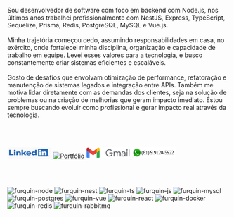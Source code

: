   <p text-align="center" >
              Sou desenvolvedor de software com foco em backend com Node.js, nos últimos anos trabalhei profissionalmente com NestJS, Express, TypeScript, Sequelize, Prisma, Redis, PostgreSQL, MySQL e Vue.js. 
              <br />
              <br />
              Minha trajetória começou cedo, assumindo responsabilidades em casa, no exército, onde fortalecei minha disciplina, organização e capacidade de trabalho em equipe. Levei esses valores para a tecnologia, e busco constantemente criar sistemas eficientes e escaláveis.
              <br />
              <br />
              Gosto de desafios que envolvam otimização de performance, refatoração e manutenção de sistemas legados e integração entre APIs. Também me motiva lidar diretamente com as demandas dos clientes, seja na solução de problemas ou na criação de melhorias que geram impacto imediato. Estou sempre buscando evoluir como profissional e gerar impacto real através da tecnologia.
              <br />
              <br />
  </p>
  <br>
  <br>
  
<div class="contatos">
  <a href="https://www.linkedin.com/in/laert-furquin/" target="_blank" rel="noopener noreferrer">
    <img height="25" width="100" src="./README/linkedin-logo.png" alt="LinkedIn">
  </a>
  <a href="https://furquin.github.io/laertFurquin/#/" target="_blank" rel="noopener noreferrer">
    <img height="25" width="100" src="./README/portfólio-logo.png" alt="Portfólio">
  </a>
  <a href="mailto:laert.ff@gmail.com" target="_blank" rel="noopener noreferrer">
    <img height="25" width="100" src="./README/gmail-logo.png" alt="Gmail">
  </a>
  <a href="https://wa.me/5561991205922" target="_blank" rel="noopener noreferrer">
    <img height="25" width="100" src="./README/whatsapp-logo.png" alt="WhatsApp">
  </a>

  <br><br>

  <div>
    <img height="65" width="65" alt="furquin-node" src="https://cdn.jsdelivr.net/gh/devicons/devicon/icons/nodejs/nodejs-original-wordmark.svg" />
    <img height="65" width="65" alt="furquin-nest" src="https://cdn.jsdelivr.net/gh/devicons/devicon/icons/nestjs/nestjs-original-wordmark.svg" />
    <img height="65" width="65" alt="furquin-ts" src="https://cdn.jsdelivr.net/gh/devicons/devicon/icons/typescript/typescript-plain.svg" />
    <img height="65" width="65" alt="furquin-js" src="https://cdn.jsdelivr.net/gh/devicons/devicon/icons/javascript/javascript-plain.svg" />
    <img height="65" width="65" alt="furquin-mysql" src="https://cdn.jsdelivr.net/gh/devicons/devicon/icons/mysql/mysql-original-wordmark.svg" />
    <img height="65" width="65" alt="furquin-postgres" src="https://cdn.jsdelivr.net/gh/devicons/devicon/icons/postgresql/postgresql-original-wordmark.svg" />
    <img height="65" width="65" alt="furquin-vue" src="https://cdn.jsdelivr.net/gh/devicons/devicon/icons/vuejs/vuejs-original-wordmark.svg" />          
    <img height="65" width="65" alt="furquin-react" src="https://cdn.jsdelivr.net/gh/devicons/devicon/icons/react/react-original-wordmark.svg" />
    <img height="65" width="65" alt="furquin-docker" src="https://cdn.jsdelivr.net/gh/devicons/devicon/icons/docker/docker-plain-wordmark.svg" />
    <img height="65" width="65" alt="furquin-redis" src="https://cdn.jsdelivr.net/gh/devicons/devicon/icons/redis/redis-plain-wordmark.svg" />
    <img height="65" width="65" alt="furquin-rabbitmq" src="https://cdn.jsdelivr.net/gh/devicons/devicon/icons/rabbitmq/rabbitmq-original-wordmark.svg" />
  </div>  
</div>

